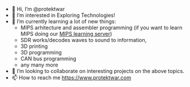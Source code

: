 - 👋 Hi, I’m @protektwar
- 👀 I’m interested in Exploring Technologies!
- 🌱 I’m currently learning a lot of new things:
  - MIPS arhitecture and assembler programming (if you want to learn MIPS doing our [MIPS learning server](https://discord.gg/nMEBYXvg6N))
  - SDR works/decodes waves to sound to information, 
  - 3D printing
  - 3D programming
  - CAN bus programming
  - any many more 
- 💞️ I’m looking to collaborate on interesting projects on the above topics.
- 📫 How to reach me https://www.protektwar.com

<!---
protektwar/protektwar is a ✨ special ✨ repository because its `README.md` (this file) appears on your GitHub profile.
You can click the Preview link to take a look at your changes.
--->
